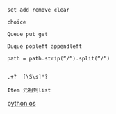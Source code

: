     set add remove clear

    choice

    Queue put get

    Duque popleft appendleft

    path = path.strip(“/“).split(“/“)


    .+?  [\S\s]*?

    Item 元祖到list

[python os](https://www.runoob.com/python/os-file-methods.html)